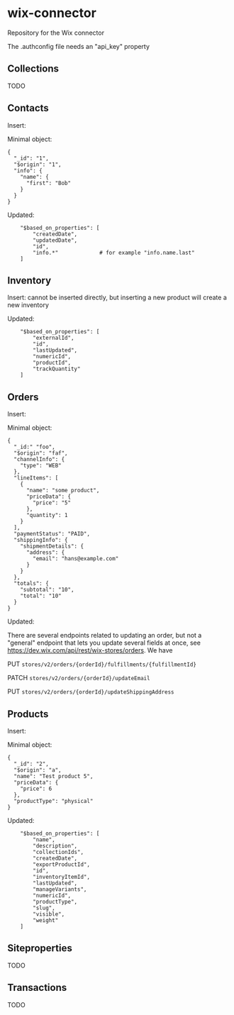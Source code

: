 # wix-connector
Repository for the Wix connector

The .authconfig file needs an "api_key" property

## Collections

TODO

## Contacts
Insert:

Minimal object:
```
{
  "_id": "1",
  "$origin": "1",
  "info": {
    "name": {
      "first": "Bob"
    }
  }
}
```

Updated:
```
    "$based_on_properties": [
        "createdDate",
        "updatedDate",
        "id",
        "info.*"             # for example "info.name.last"
    ]
```

## Inventory
Insert: cannot be inserted directly, but inserting a new product will create a new inventory

Updated:
```
    "$based_on_properties": [
        "externalId",
        "id",
        "lastUpdated",
        "numericId",
        "productId",
        "trackQuantity"
    ]
```

## Orders
Insert:

Minimal object:
```
{
  "_id:" "foo",
  "$origin": "faf",
  "channelInfo": {
    "type": "WEB"
  },
  "lineItems": [
    {
      "name": "some product",
      "priceData": {
        "price": "5"
      },
      "quantity": 1
    }
  ],
  "paymentStatus": "PAID",
  "shippingInfo": {
    "shipmentDetails": {
      "address": {
        "email": "hans@example.com"
      }
    }
  },
  "totals": {
    "subtotal": "10",
    "total": "10"
  }
}
```

Updated:

There are several endpoints related to updating an order, but not a "general" endpoint that lets you update several 
fields at once, see https://dev.wix.com/api/rest/wix-stores/orders. We have 

PUT   `stores/v2/orders/{orderId}/fulfillments/{fulfillmentId}`

PATCH `stores/v2/orders/{orderId}/updateEmail`

PUT   `stores/v2/orders/{orderId}/updateShippingAddress`

## Products
Insert:

Minimal object:
```
{
  "_id": "2",
  "$origin": "a",
  "name": "Test product 5",
  "priceData": {
    "price": 6
  },
  "productType": "physical"
}
```

Updated:
```
    "$based_on_properties": [
        "name",
        "description",
        "collectionIds",
        "createdDate",
        "exportProductId",
        "id",
        "inventoryItemId",
        "lastUpdated",
        "manageVariants",
        "numericId",
        "productType",
        "slug",
        "visible",
        "weight"
    ]
```

## Siteproperties

TODO

## Transactions

TODO